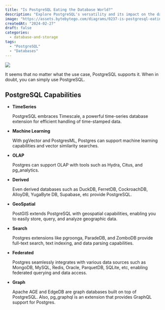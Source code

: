 ```yaml
---
title: "Is PostgreSQL Eating the Database World?"
description: "Explore PostgreSQL's versatility and its impact on the database landscape."
image: "https://assets.bytebytego.com/diagrams/0237-is-postgresql-eating-the-database-world.png"
createdAt: "2024-02-27"
draft: false
categories:
  - database-and-storage
tags:
  - "PostgreSQL"
  - "Databases"
---
```


![](https://assets.bytebytego.com/diagrams/0237-is-postgresql-eating-the-database-world.png)

It seems that no matter what the use case, PostgreSQL supports it. When in doubt, you can simply use PostgreSQL.

## PostgreSQL Capabilities

*   **TimeSeries**

    PostgreSQL embraces Timescale, a powerful time-series database extension for efficient handling of time-stamped data.

*   **Machine Learning**

    With pgVector and PostgresML, Postgres can support machine learning capabilities and vector similarity searches.

*   **OLAP**

    Postgres can support OLAP with tools such as Hydra, Citus, and pg\_analytics.

*   **Derived**

    Even derived databases such as DuckDB, FerretDB, CockroachDB, AlloyDB, YugaByte DB, Supabase, etc provide PostgreSQL.

*   **GeoSpatial**

    PostGIS extends PostgreSQL with geospatial capabilities, enabling you to easily store, query, and analyze geographic data.

*   **Search**

    Postgres extensions like pgroonga, ParadeDB, and ZomboDB provide full-text search, text indexing, and data parsing capabilities.

*   **Federated**

    Postgres seamlessly integrates with various data sources such as MongoDB, MySQL, Redis, Oracle, ParquetDB, SQLite, etc, enabling federated querying and data access.

*   **Graph**

    Apache AGE and EdgeDB are graph databases built on top of PostgreSQL. Also, pg\_graphql is an extension that provides GraphQL support for Postgres.
